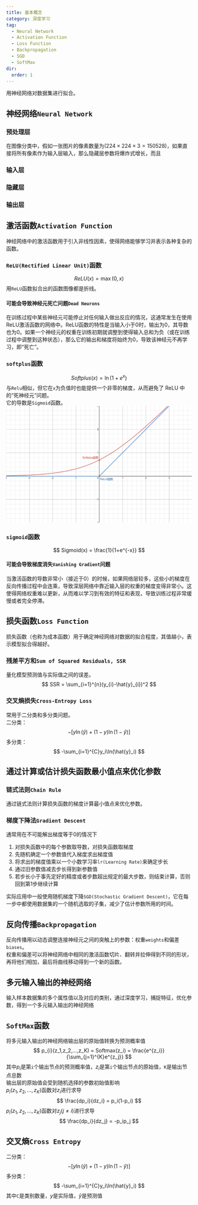 ```yaml
---
title: 基本概念
category: 深度学习
tag:
  - Neural Network
  - Activation Function
  - Loss Function
  - Backpropagation
  - SGD
  - SoftMax
dir:
  order: 1
---
```

用神经网络对数据集进行拟合。

## 神经网络`Neural Network`
### 预处理层
在图像分类中，假如一张图片的像素数量为($224\times224\times3=150528$)，如果直接将所有像素作为输入层输入，那么隐藏层参数将爆炸式增长，而且

### 输入层

### 隐藏层

### 输出层

## 激活函数`Activation Function`
神经网络中的激活函数用于引入非线性因素，使得网络能够学习并表示各种复杂的函数。
### `ReLU(Rectified Linear Unit)`函数
$$
ReLU(x) = \max(0,x)
$$
用`ReLU`函数拟合出的函数图像都是折线。
#### 可能会导致神经元死亡问题`Dead Neurons`
在训练过程中某些神经元可能停止对任何输入做出反应的情况，这通常发生在使用ReLU激活函数的网络中。ReLU函数的特性是当输入小于0时，输出为0，其导数也为0。如果一个神经元的权重在训练初期就调整到使得输入总和为负（或在训练过程中调整到这种状态），那么它的输出和梯度将始终为0，导致该神经元不再学习，即“死亡”。
### `softplus`函数
$$
Softplus(x) = \ln(1+e^x)
$$
与`Relu`相似，但它在`x`为负值时也能提供一个非零的梯度，从而避免了 ReLU 中的“死神经元”问题。\
它的导数是`Sigmoid`函数。\
![](../../.vuepress/public/assets/images/ReLU&Softplus.png "Relu函数和Softplus函数")
### `sigmoid`函数
$$
Sigmoid(x) = \frac{1}{1+e^{-x}}
$$
#### 可能会导致梯度消失`Vanishing Gradient`问题
当激活函数的导数非常小（接近于0）的时候，如果网络层较多，这些小的梯度在反向传播过程中会连乘，导致深层网络中靠近输入层的权重的梯度变得非常小。这使得网络权重难以更新，从而难以学习到有效的特征和表现，导致训练过程非常缓慢或者完全停滞。

## 损失函数`Loss Function`
损失函数（也称为成本函数）用于确定神经网络对数据的拟合程度，其值越小，表示模型拟合得越好。
### 残差平方和`Sum of Squared Residuals, SSR`
量化模型预测值与实际值之间的误差。
$$
SSR = \sum_{i=1}^{n}(y_{i}-\hat{y}_{i})^2
$$
### 交叉熵损失`Cross-Entropy Loss`
常用于二分类和多分类问题。\
二分类：
$$
-[y\ln(\hat{y})+(1-y)\ln(1-\hat{y})]
$$
多分类：
$$
-\sum_{i=1}^{C}y_i\ln(\hat{y}_i)
$$

## 通过计算或估计损失函数最小值点来优化参数
### 链式法则`Chain Rule`
通过链式法则计算损失函数的梯度计算最小值点来优化参数。
### 梯度下降法`Gradient Descent`
通常用在不可能解出梯度等于0的情况下
1. 对损失函数中的每个参数取导数，对损失函数取梯度
2. 先随机确定一个参数值代入梯度求出梯度值
3. 将求出的梯度值乘以一个小数学习率`lr(Learning Rate)`来确定步长
4. 通过旧参数值减去步长得到新参数值
5. 若步长小于事先定好的精度或者步数超出规定的最大步数，则结束计算，否则回到第1步继续计算

实际应用中一般使用随机梯度下降`SGD(Stochastic Gradient Descent)`，它在每一步中都使用数据集的一个随机选取的子集，减少了估计参数所用的时间。

## 反向传播`Backpropagation`
反向传播用以动态调整连接神经元之间的突触上的参数：权重`weights`和偏差`biases`。\
权重和偏差可以将神经网络中相同的激活函数切片、翻转并拉伸得到不同的形状，再将他们相加，最后将曲线移动得到一个新的函数。

## 多元输入输出的神经网络
输入样本数据集的多个属性值以及对应的类别，通过深度学习，捕捉特征，优化参数，得到一个多元输入输出的神经网络

## `SoftMax`函数
将多元输入输出的神经网络输出层的原始值转换为预测概率值
$$
p_{i}(z_1,z_2,...,z_K) = Softmax(z_i) = \frac{e^{z_i}}{\sum_{j=1}^{K}e^{z_j}}
$$
其中$p_i$是第`i`个输出节点的预测概率值，$z_i$是第`i`个输出节点的原始值，`K`是输出节点总数\
输出层的原始值会受到随机选择的参数初始值影响\
$p_i(z_1,z_2,...,z_K)$函数对$z_i$进行求导
$$
\frac{dp_i}{dz_i} = p_i(1-p_i)
$$
$p_i(z_1,z_2,...,z_K)$函数对$z_j(j\ne i)$进行求导
$$
\frac{dp_i}{dz_j} = -p_ip_j
$$

## 交叉熵`Cross Entropy`
二分类：
$$
-[y\ln(\hat{y})+(1-y)\ln(1-\hat{y})]
$$
多分类：
$$
-\sum_{i=1}^{C}y_i\ln(\hat{y}_i)
$$
其中`C`是类别数量，$y$是实际值，$\hat{y}$是预测值
